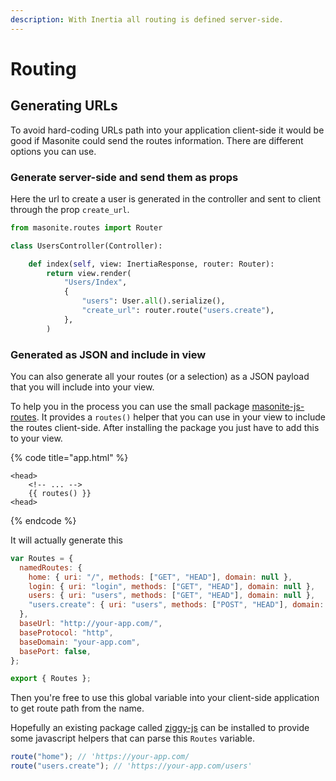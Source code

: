 ```yaml
---
description: With Inertia all routing is defined server-side.
---
```


# Routing

## Generating URLs

To avoid hard-coding URLs path into your application client-side it would be good if Masonite could send the routes information. There are different options you can use.

### Generate server-side and send them as props

Here the url to create a user is generated in the controller and sent to client through the prop `create_url`.

```python
from masonite.routes import Router

class UsersController(Controller):

    def index(self, view: InertiaResponse, router: Router):
        return view.render(
            "Users/Index",
            {
                "users": User.all().serialize(),
                "create_url": router.route("users.create"),
            },
        )
```

### Generated as JSON and include in view

You can also generate all your routes \(or a selection\) as a JSON payload that you will include into your view.

To help you in the process you can use the small package [masonite-js-routes](https://github.com/girardinsamuel/masonite-js-routes). It provides a `routes()` helper that you can use in your view to include the routes client-side. After installing the package you just have to add this to your view.

{% code title="app.html" %}

```markup
<head>
    <!-- ... -->
    {{ routes() }}
<head>
```

{% endcode %}

It will actually generate this

```javascript
var Routes = {
  namedRoutes: {
    home: { uri: "/", methods: ["GET", "HEAD"], domain: null },
    login: { uri: "login", methods: ["GET", "HEAD"], domain: null },
    users: { uri: "users", methods: ["GET", "HEAD"], domain: null },
    "users.create": { uri: "users", methods: ["POST", "HEAD"], domain: null },
  },
  baseUrl: "http://your-app.com/",
  baseProtocol: "http",
  baseDomain: "your-app.com",
  basePort: false,
};

export { Routes };
```

Then you're free to use this global variable into your client-side application to get route path from the name.

Hopefully an existing package called [ziggy-js](https://github.com/tighten/ziggy) can be installed to provide some javascript helpers that can parse this `Routes` variable.

```javascript
route("home"); // 'https://your-app.com/
route("users.create"); // 'https://your-app.com/users'
```
